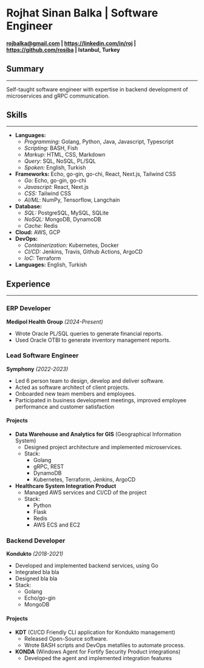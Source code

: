 # Rojhat Sinan Balka | Software Engineer
#### rojbalka@gmail.com | https://linkedin.com/in/roj | https://github.com/rosiba | Istanbul, Turkey
## Summary
---  
Self-taught software engineer with expertise in backend development of microservices and gRPC communication.

## Skills
---
  - **Languages:**
    - *Programming:* Golang, Python, Java, Javascript, Typescript
    - *Scripting:* BASH, Fish
    - *Markup:* HTML, CSS, Markdown
    - *Query:* SQL, NoSQL, PL/SQL
    - *Spoken:* English, Turkish
  - **Frameworks:** Echo, go-gin, go-chi, React, Next.js, Tailwind CSS
    - *Go:* Echo, go-gin, go-chi
    - *Javascript:* React, Next.js
    - *CSS:* Tailwind CSS
    - *AI/ML*: NumPy, Tensorflow, Langchain
  - **Database:**
    - *SQL:* PostgreSQL, MySQL, SQLite
    - *NoSQL:* MongoDB, DynamoDB
    - *Cache:* Redis
  - **Cloud:** AWS, GCP
  - **DevOps:** 
    - *Containerization:* Kubernetes, Docker
    - *CI/CD:* Jenkins, Travis, Github Actions, ArgoCD
    - *IoC:* Terraform
  - **Languages:** English, Turkish

## Experience
---  
### ERP Developer
**Medipol Health Group** *(2024-Present)*

- Wrote Oracle PL/SQL queries to generate financial reports.
- Used Oracle OTBI to generate inventory management reports. 
### Lead Software Engineer
**Symphony** *(2022-2023)*

  - Led 6 person team to design, develop and deliver software.
  - Acted as software architect of client projects.
  - Onboarded new team members and employees.
  - Participated in business development meetings, improved employee performance and customer satisfaction

#### Projects
- **Data Warehouse and Analytics for GIS** (Geographical Information System)
    - Designed project architecture and implemented microservices.
    - Stack:
        - Golang
        - gRPC, REST
        - DynamoDB
        - Kubernetes, Terraform, Jenkins, ArgoCD
- **Healthcare System Integration Product**
    - Managed AWS services and CI/CD of the project
    - Stack:
        - Python
        - Flask
        - Redis
        - AWS ECS and EC2

### Backend Developer
**Kondukto** *(2018-2021)*
  - Developed and implemented backend services, using Go
  - Integrated bla bla
  - Designed bla bla
  - Stack:
    - Golang
    - Echo/go-gin
    - MongoDB

#### Projects
- **KDT** (CI/CD Friendly CLI application for Kondukto management)  
    - Released Open-Source software.
    - Wrote BASH scripts and DevOps metafiles to automate process.
- **KONDA** (Windows Agent for Fortify Security Product integrations)
    - Developed the agent and implemented integration features
